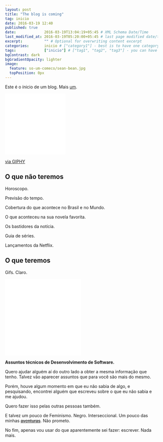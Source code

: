 ```yaml
---
layout: post
title: "The blog is coming"
tag: inicio
date: 2016-03-19 12:40
published: true
date:             2016-03-19T13:04:19+05:45 # XML Schema Date/Time
last_modified_at: 2016-03-19T05:20:00+05:45 # last page modified date/time
excerpt:          "" # Optional for overwriting content excerpt
categories:       inicio # ["category1"] - best is to have one category in a post
tags:             ["inicio"] # ["tag1", "tag2", "tag3"] - you can have several post tags
bgContrast: dark
bgGradientOpacity: lighter
image:
  feature: so-um-comeco/sean-bean.jpg
  topPosition: 0px
---
```


Este é o ínicio de um blog. Mais [um](http://essepequenomundosoueu.blogspot.com.br/).
<iframe src="//giphy.com/embed/IilVBdaotkU8" width="200" height="200" frameBorder="0" class="giphy-embed" allowFullScreen></iframe><p><a href="http://giphy.com/gifs/game-of-thrones-man-got-IilVBdaotkU8">via GIPHY</a></p>

## O que **não** teremos

Horoscopo.

Previsão do tempo.

Cobertura do que acontece no Brasil e no Mundo.

O que aconteceu na sua novela favorita.

Os bastidores da notícia.

Guia de séries.

Lançamentos da Netflix.

## O que teremos

Gifs. Claro.
<iframe src="//giphy.com/embed/NTzW6P8cpt90Q" width="250" height="250" frameBorder="0" class="giphy-embed" allowFullScreen></iframe><p><a href="http://giphy.com/gifs/cats-NTzW6P8cpt90Q"></a></p>

<b>Assuntos técnicos de Desenvolvimento de Software.</b>

Quero ajudar alguém aí do outro lado a obter a mesma informação que tenho. Talvez vão aparecer assuntos que para você são mais do mesmo.

Porém, houve algum momento em que eu não sabia de algo, e pesquisando, encontrei alguém que escreveu sobre o que eu não sabia e me ajudou.

Quero fazer isso pelas outras pessoas também.

E talvez um pouco de Feminismo. Negro. Interseccional. Um pouco das minhas [<strike>aventuras</strike>](https://twitter.com/search?q=relatosderoselmia). Não prometo.

No fim, apenas vou usar do que aparentemente sei fazer: escrever. Nada mais.
